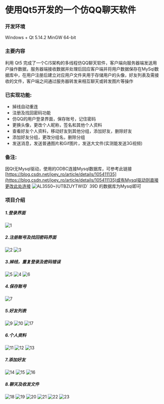 # 使用Qt5开发的一个仿QQ聊天软件

### 开发环境

Windows + Qt 5.14.2 MinGW 64-bit

### 主要内容

利用 Qt5 完成了一个C/S架构的多线程仿QQ聊天软件，客户端向服务器端发送用户操作数据，服务器端接收数据并处理后回应客户端并将用户数据保存在MySql数据库中，在用户注册后建立对应用户文件夹用于存储用户的头像，好友列表及需接收的文件，客户端之间通过服务器转发来相互聊天或转发图片等操作

### 已实现功能:

- 掉线自动重连
- 注册及找回密码功能
- 仿QQ的用户登录界面，保存账号，记住密码
- 更换头像，更改个人昵称，签名和其他个人资料
- 查看好友个人资料，移动好友到其他分组，添加好友，删除好友
- 添加好友分组，更改分组名，删除分组
- 发送消息，发送普通图片和Gif图片，发送大文件(实测能发送3G视频)

### 备注:
因Qt无Mysql驱动，使用的ODBC连接Mysql数据库，可参考此链接[https://blog.csdn.net/joey_ro/article/details/105411135](https://blog.csdn.net/joey_ro/article/details/105411135)或有Mysql驱动则直接更改此处连接
![AL35S0~}UTBZUYTW{D` 39D](https://github.com/Fantasy714/MyQQ/assets/128826119/061f5997-9b8a-420e-8a4f-1794169f3456)
的数据库为Mysql即可
### 项目介绍
##### 1.登录界面
![1](https://github.com/Fantasy714/MyQQ/assets/128826119/efb27f78-8990-4dff-998b-882c5fdaa40b)
##### 2.注册账号及找回密码界面
![2](https://github.com/Fantasy714/MyQQ/assets/128826119/5c2c99e2-48ec-4ec5-ae9f-a07fc5e7416b)
![3](https://github.com/Fantasy714/MyQQ/assets/128826119/61001d0f-23d3-4db6-b688-ebf8cc1a9693)
##### 3.掉线，重复登录及密码错误
![5](https://github.com/Fantasy714/MyQQ/assets/128826119/af98c2c7-0942-4fc9-88b3-3496beb41e40)
![4](https://github.com/Fantasy714/MyQQ/assets/128826119/8710cc67-9d17-4737-9cca-a716b360a429)
![6](https://github.com/Fantasy714/MyQQ/assets/128826119/d502401e-5ad2-4cb1-933d-22f63ffd9418)
##### 4.保存账号
![7](https://github.com/Fantasy714/MyQQ/assets/128826119/1b286fdd-56e1-451e-9592-1998d165dd5f)
##### 5.好友列表
![9](https://github.com/Fantasy714/MyQQ/assets/128826119/ddd8683a-520e-46d2-b182-4c481c740e40)
![10](https://github.com/Fantasy714/MyQQ/assets/128826119/18c8d5c7-c36d-4532-85e5-e5eddeab32fd)
![17](https://github.com/Fantasy714/MyQQ/assets/128826119/9f7fde0d-77f7-4ea2-ac6c-ff4817cfe985)
##### 6.个人资料
![11](https://github.com/Fantasy714/MyQQ/assets/128826119/8649b7a4-d958-491c-b13b-7aa513e50e57)
![12](https://github.com/Fantasy714/MyQQ/assets/128826119/50a7f26e-b47f-40fc-80e7-288ef01bea2e)
![13](https://github.com/Fantasy714/MyQQ/assets/128826119/fa990f4f-8b48-4752-ac30-5f072da60381)
##### 7.添加好友
![14](https://github.com/Fantasy714/MyQQ/assets/128826119/671cbe95-bd15-4a03-933a-cb9c1e38f0bc)
![15](https://github.com/Fantasy714/MyQQ/assets/128826119/c9957a4f-3360-419b-be8e-b9b4f0232942)
![16](https://github.com/Fantasy714/MyQQ/assets/128826119/f4c13364-de76-4066-a07c-ce769bbcf9c6)
##### 8.聊天及收发文件
![18](https://github.com/Fantasy714/MyQQ/assets/128826119/1575d7bd-725c-4acf-b91e-0b601075545b)
![19](https://github.com/Fantasy714/MyQQ/assets/128826119/78e8f2dc-58a4-433f-aa4e-dc0d046b3df4)
![20](https://github.com/Fantasy714/MyQQ/assets/128826119/046d9185-5279-4283-b5d6-a16ca42db3cf)
![21](https://github.com/Fantasy714/MyQQ/assets/128826119/f1e941b0-1cb7-4d4d-8333-71540afa371e)
![22](https://github.com/Fantasy714/MyQQ/assets/128826119/000f177f-83c2-405c-81b9-65e5e7d31b8c)
![23](https://github.com/Fantasy714/MyQQ/assets/128826119/abbda8e3-e74b-48b0-853a-c293bdd17a00)

